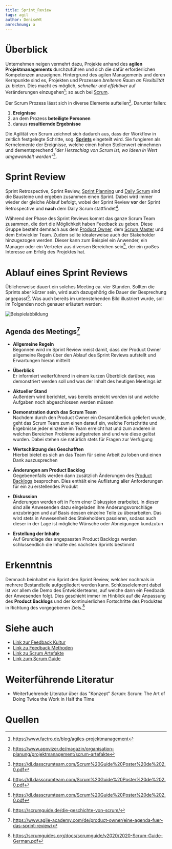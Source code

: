 ```yaml
---
title: Sprint_Review
tags: agil
author: DeniseWt
anrechnung: a
---
```





# Überblick

Unternehmen neigen vermehrt dazu, Projekte anhand des **agilen Projektmanagements** durchzuführen und sich die dafür erforderlichen Kompetenzen anzueignen. Hintergrund
des agilen Managements und deren Kernpunkte sind es, Projekten und Prozessen *breiteren Raum an Flexibilität* zu bieten. Dies macht es möglich, *schneller und
effektiver* auf Veränderungen einzugehen[^1]; so auch bei [Scrum](SCRUM.md).

Der Scrum Prozess lässt sich in diverse Elemente aufteilen[^2]. Darunter fallen:

1. **Ereignisse**
2. an dem Prozess **beteiligte Personen**
3. daraus **resultiernde Ergebnisse**

Die Agilität von Scrum zeichnet sich dadurch aus, dass der Workflow in zeitlich festgelegte Schritte, sog. **[Sprints](Sprint.md)** eingeteilt wird. Sie fungieren als 
Kernelemente der Ereignisse, welche  einen hohen Stellenwert einnehmen und dementsprechend *"der Herzschlag von Scrum ist, wo Ideen in Wert
umgewandelt werden"*[^3].


# Sprint Review

Sprint Retrospective, Sprint Review, [Sprint Planning](Sprint_Planning.md) und [Daily Scrum](Daily_Scrum.md) sind die Bausteine und ergeben 
zusammen einen Sprint. Dabei wird immer wieder der gleiche Ablauf
befolgt, wobei der Sprint Review **vor** der Sprint Retrospective und **nach** dem Daily Scrum stattfindet[^3].

Während der Phase des Sprint Reviews kommt das ganze Scrum Team zusammen, die dort die Möglichkeit haben Feedback zu geben. Diese Gruppe besteht demnach aus dem
[Product Owner](Product_Owner.md), dem [Scrum Master](Scrum_Master.md) und dem Entwickler Team. Zudem sollte idealerweise auch der Stakeholder hinzugezogen werden. 
Dieser kann zum Beispiel ein Anwender, ein Manager oder ein Vertreter aus diversen Bereichen sein[^3], der ein großes Interesse am Erfolg des Projektes hat.


# Ablauf eines Sprint Reviews

Üblicherweise dauert ein solches Meeting ca. vier Stunden. Sollten die Sprints aber kürzer sein, wird auch dazugehörig die Dauer der Besprechung angepasst[^4].
Was auch bereits im untenstehenden Bild illustriert wurde, soll im Folgenden noch genauer erläutert werden:

![Beispielabbildung](https://blog.objectbay.com/hs-fs/hubfs/Sprint_Review_Meeting.jpg?width=621&name=Sprint_Review_Meeting.jpg)


## Agenda des Meetings[^5]

* __Allgemeine Regeln__  
Begonnen wird im Sprint Review meist damit, dass der Product Owner allgemeine Regeln über den Ablauf des Sprint Reviews aufstellt und Erwartungen hieran mitteilt
 
* __Überblick__  
Er informiert weiterführend in einem kurzen Überblick darüber, was demonstriert werden soll und was der Inhalt des heutigen Meetings ist
  
* __Aktueller Stand__  
Außerdem wird berichtet, was bereits erreicht worden ist und welche Aufgaben noch abgeschlossen werden müssen
  
* __Demonstration durch das Scrum Team__  
Nachdem durch den Product Owner ein Gesamtüberlick geliefert wurde, geht das Scrum Team zum einen darauf ein, welche Fortschritte und Ergebnisse jeder einzelne im
    Team erreicht hat und zum anderen in welchen Bereichen Probleme aufgetreten sind und wie diese gelöst wurden. Dabei stehen sie natürlich stets für Fragen zur 
    Verfügung
    
* __Wertschätzung des Geschafften__  
Hierbei bietet es sich an das Team für seine Arbeit zu loben und einen Dank auszusprechen
  
* __Änderungen am Product Backlog__  
Gegebenenfalls werden dann zusätzlich Änderungen des [Product Backlogs](Product_Backlog.md) besprochen. Dies enthält eine Auflistung aller Anforderungen für ein zu 
erstellendes Produkt
 
* __Diskussion__  
Änderungen werden oft in Form einer Diskussion erarbeitet. In dieser sind alle Anwesenden dazu eingeladen ihre Änderungsvorschläge anzubringen und auf Basis dessen
einzelne Teile zu überarbeiten. Das wird stets in Anwesenheit des Stakeholders passieren, sodass auch dieser in der Lage ist mögliche Wünsche oder Abneigungen kundzutun
 
* __Erstellung der Inhalte__  
Auf Grundlage des angepassten Product Backlogs werden schlussendlich die Inhalte des nächsten Sprints bestimmt



# Erkenntnis


Demnach beinhaltet ein Sprint den Sprint Review, welcher nochmals in mehrere Bestandteile aufgegliedert werden kann. Schlüsselelement dabei ist vor allem die Demo des
Entwicklerteams, auf welche dann ein Feedback der Anwesenden folgt. Dies geschieht immer im Hinblick auf die Anpassung des **Product Backlogs** und der kontinuierlichen
Fortschritte des Produktes in Richtung des vorgegebenen Ziels.[^6]





# Siehe auch

* [Link zur Feedback Kultur](Feedback_Kultur.md)
* [Link zu Feedback Methoden](Feedback_Methoden.md)
* [Link zu Scrum Artefakte](Scrum_Artefakte.md)
* [Link zum Scrum Guide](Scrum_Guide.md)


# Weiterführende Literatur

* Weiterfuehrende Literatur über das "Konzept" *Scrum*: Scrum: The Art of Doing Twice the Work in Half the Time 

# Quellen

[^1]: https://www.factro.de/blog/agiles-projektmanagement
[^2]: https://www.appvizer.de/magazin/organisation-planung/projektmanagement/scrum-artefakte
[^3]: https://dl.dasscrumteam.com/Scrum%20Guide%20Poster%20de%202.0.pdf
[^4]: https://scrumguide.de/die-geschichte-von-scrum/
[^5]: https://www.agile-academy.com/de/product-owner/eine-agenda-fuer-das-sprint-review/
[^6]: https://scrumguides.org/docs/scrumguide/v2020/2020-Scrum-Guide-German.pdf

